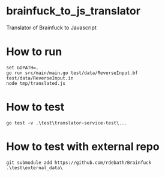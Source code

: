 # brainfuck_to_js_translator
Translator of Brainfuck to Javascript

# How to run
    set GOPATH=.
    go run src/main/main.go test/data/ReverseInput.bf test/data/ReverseInput.in
    node tmp/translated.js

# How to test
    go test -v .\test\translator-service-test\...

# How to test with external repo
    git submodule add https://github.com/rdebath/Brainfuck .\test\external_data\